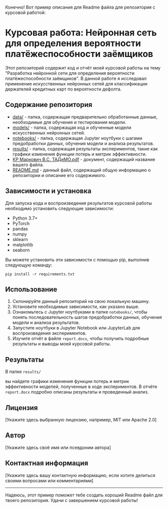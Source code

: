 Конечно! Вот пример описания для Readme файла для репозитория с курсовой работой:

# Курсовая работа: Нейронная сеть для определения вероятности платёжеспособности заёмщиков

Этот репозиторий содержит код и отчёт моей курсовой работы на тему "Разработка нейронной сети для определения вероятности платёжеспособности заёмщиков". В данной работе я исследовал применение искусственных нейронных сетей для классификации держателей кредитных карт по вероятности дефолта.

## Содержание репозитория

- [data/](data/) - папка, содержащая предварительно обработанные данные, необходимые для обучения и тестирования модели.
- [models/](models/) - папка, содержащая код и обученные модели искусственных нейронных сетей.
- [notebooks/](notebooks/) - папка, содержащая Jupyter ноутбуки с шагами предобработки данных, обучения модели и анализа результатов.
- [results/](results/) - папка, содержащая результаты экспериментов, такие как графики изменения функции потерь и метрик эффективности.
- [КР Маркович В.С. ТАДиМО.pdf](КР%20Маркович%20В.С.%20ТАДиМО.pdf) - документ, содержащий название вашего файла.
- [README.md](README.md) - данный файл, содержащий общую информацию о репозитории и описание его содержимого.


## Зависимости и установка

Для запуска кода и воспроизведения результатов курсовой работы необходимо установить следующие зависимости:

- Python 3.7+
- PyTorch
- pandas
- numpy
- sklearn
- matplotlib
- seaborn

Вы можете установить эти зависимости с помощью pip, выполнив следующую команду:

```
pip install -r requirements.txt
```

## Использование

1. Склонируйте данный репозиторий на свою локальную машину.
2. Установите необходимые зависимости, как указано выше.
3. Ознакомьтесь с Jupyter ноутбуками в папке `notebooks/`, чтобы понять последовательность шагов предобработки данных, обучения модели и анализа результатов.
4. Запустите ноутбуки в Jupyter Notebook или JupyterLab для воспроизведения экспериментов.
5. Изучите отчёт в файле `report.docx`, чтобы получить подробные результаты и выводы моей курсовой работы.

## Результаты

В папке `results/`

 вы найдете графики изменения функции потерь и метрик эффективности моделей, полученные в ходе экспериментов. В отчёте `report.docx` подробно описаны результаты и проведенный анализ.

## Лицензия

[Укажите здесь выбранную лицензию, например, MIT или Apache 2.0]

## Автор

[Укажите здесь своё имя или псевдоним автора]

## Контактная информация

[Укажите здесь вашу контактную информацию, если хотите делиться своими вопросами или комментариями]

---

Надеюсь, этот пример поможет тебе создать хороший Readme файл для твоего репозитория. Удачи с завершением курсовой работы!

